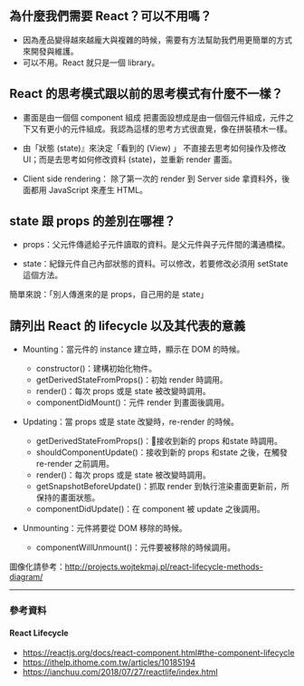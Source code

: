 ## 為什麼我們需要 React？可以不用嗎？

- 因為產品變得越來越龐大與複雜的時候，需要有方法幫助我們用更簡單的方式來開發與維護。
- 可以不用。React 就只是一個 library。

## React 的思考模式跟以前的思考模式有什麼不一樣？

- 畫面是由一個個 component 組成
  把畫面設想成是由一個個元件組成，元件之下又有更小的元件組成。我認為這樣的思考方式很直覺，像在拼裝積木一樣。
  
- 由「狀態 (state)』來決定「看到的 (View) 」
  不直接去思考如何操作及修改 UI；而是去思考如何修改資料 (state)，並重新 render 畫面。

- Client side rendering：
  除了第一次的 render 到 Server side 拿資料外，後面都用 JavaScript 來產生 HTML。


## state 跟 props 的差別在哪裡？

- props：父元件傳遞給子元件讀取的資料。是父元件與子元件間的溝通橋樑。

- state：紀錄元件自己內部狀態的資料。可以修改，若要修改必須用 setState 這個方法。

簡單來說：「別人傳進來的是 props，自己用的是 state」


## 請列出 React 的 lifecycle 以及其代表的意義

- Mounting：當元件的 instance 建立時，顯示在 DOM 的時候。

    - constructor()：建構初始化物件。
    - getDerivedStateFromProps()：初始 render 時調用。
    - render()：每次 props 或是 state 被改變時調用。
    - componentDidMount()：元件 render 到畫面後調用。

- Updating：當 props 或是 state 改變時，re-render 的時候。

    - getDerivedStateFromProps()：接收到新的 props 和state 時調用。
    - shouldComponentUpdate()：接收到新的 props 和state 之後，在觸發 re-render 之前調用。
    - render()：每次 props 或是 state 被改變時調用。
    - getSnapshotBeforeUpdate()：抓取 render 到執行渲染畫面更新前，所保持的畫面狀態。
    - componentDidUpdate()：在 component 被 update 之後調用。

- Unmounting：元件將要從 DOM 移除的時候。

    - componentWillUnmount()：元件要被移除的時候調用。


圖像化請參考：http://projects.wojtekmaj.pl/react-lifecycle-methods-diagram/


------

### 參考資料

#### React Lifecycle
- https://reactjs.org/docs/react-component.html#the-component-lifecycle
- https://ithelp.ithome.com.tw/articles/10185194
- https://ianchuu.com/2018/07/27/reactlife/index.html





